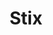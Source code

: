 ---
layout: place
title: "Stix"
permalink: /tennessee/collierville/stix.html
stateAbbr: TN
stateName: Tennessee
cityName: Collierville
seo:
  name: "Stix"
  type: Restaurant
  links: null
description: "Stix serves delicious sushi in Collierville, Tennessee. Try fresh Japanese dishes for a great dining experience. "
place_id: ChIJQQ0wu-2Xf4gR71V74TQEpog
photos:
  - name: >-
      places/ChIJQQ0wu-2Xf4gR71V74TQEpog/photos/AeeoHcLNesnEMiE-FcOyFovN2BrDylQZ6CjQJ2G5qNTZapetJIQcD2zY2iq4y5Fda2XPJcfBXZptghMIetkatafCs9l2qs1UOWSkxa7TwT10OP26pJs0AqMg0eAyBms4yPbzv6W3gCKQDXOmgNDHI_fA41hxbUV9JNrNU2kK25AYXYmN6_JAVVk737mM4RxB1zeyS3o82MbhxAYSJisXnP4NULT6XmgfdWZGO4pA7UpU2SdsEH2NjJTg-BnfvOb-XHsfuaYD_eFxxjzSeKZkOgr5G3ZSq4ELx9r9N21CRIAyvteXwA
    widthPx: 2048
    heightPx: 1371
    authorAttributions:
      - displayName: Stix
        uri: https://maps.google.com/maps/contrib/114208951491165511937
        photoUri: >-
          https://lh3.googleusercontent.com/a/ACg8ocLX3HG4aN0VYbbfJ98PV8YVOUnVx3l-LR9lbqnsR0h-Q4-8Fg=s100-p-k-no-mo
    flagContentUri: >-
      https://www.google.com/local/imagery/report/?cb_client=maps_api_places.places_api&image_key=!1e10!2sAF1QipNE5DJXXQOJ6-Yp4I_RkGZRrcRnGN9fto69aBcC&hl=en-US
    googleMapsUri: >-
      https://www.google.com/maps/place//data=!3m4!1e2!3m2!1sAF1QipNE5DJXXQOJ6-Yp4I_RkGZRrcRnGN9fto69aBcC!2e10!4m2!3m1!1s0x887f97edbb300d41:0x88a60434e17b55ef
  - name: >-
      places/ChIJQQ0wu-2Xf4gR71V74TQEpog/photos/AeeoHcJACqZKTYvYG5SOivToZDol5m8bOWn2Y-TvUYd3b_kPRA4PF6pGgmq0O1qGEsx0fCLtBD3oY0Q67WzBkSmI18httijck8Tev1fQRa9w5_AbRKzhIWfNPdutpCXtqben9nIxnbn2XSth8f1R5YakMoKfUUxnlttmWnXnY17dkv57yCL1Rm5puPMAx-dGNFHjzs4EdpojzDyEtyLx8gt42847ornGRUlGYhBKRze-56fDmVrZpSwFAN70Stww0uX5DCrkliP6lvkIrdnGZSEgaWrWxS3yBtlbVa23vIzdJ2cXQFp5YatKAzY-C0d0T5ojL6aVvfvHmjgM44_FgI1RplYSCX1wD2km_3F2dF1T6SeG2Gm3iA84185Bby10IiXIbkwfuSSpkyoSPviwPmFhf4gjNvgxKeWy6B4koyf4llmuoqQ
    widthPx: 3072
    heightPx: 4080
    authorAttributions:
      - displayName: Lana Lane (Goddess)
        uri: https://maps.google.com/maps/contrib/113680104282562204565
        photoUri: >-
          https://lh3.googleusercontent.com/a-/ALV-UjU2eqJ5AFioV8mKLvl8fUR6xBFpviZPmpbUfmoKNp_KsdQOqj01gg=s100-p-k-no-mo
    flagContentUri: >-
      https://www.google.com/local/imagery/report/?cb_client=maps_api_places.places_api&image_key=!1e10!2sCIHM0ogKEICAgICPzpzA7gE&hl=en-US
    googleMapsUri: >-
      https://www.google.com/maps/place//data=!3m4!1e2!3m2!1sCIHM0ogKEICAgICPzpzA7gE!2e10!4m2!3m1!1s0x887f97edbb300d41:0x88a60434e17b55ef
  - name: >-
      places/ChIJQQ0wu-2Xf4gR71V74TQEpog/photos/AeeoHcKqasBMtU8QmgRZCXdGB2DLrN9en9ZdJ6amGn_lZnBwKEt86rdfBaSpM_kxFVStVyi9vvT46QHmi6ElCB-didilApIfbhJX45Nkq2quphKrCY9ysegLufl0f4NUpWpIV2YtsfDfjFwVZxdfskTJkNYKmkLStciMuVqOoIcMwOAZ0Cs4UGJRHNnOEA8SnW-Rl6lGVkhEUZmplUJttrJXy-uzNcMZsmnNfclmWSlL6t73Caonmoqk4zlwX3WbnCGX_yFNuRHqPmsyooeT64dh0bdficAdCEM1sg7I0rHXUflIpePvxZC7TvyKXSVx6lULmZqJgcmNTZ_YCnorKxkB09vo1agpw5FejyKcRUwfNqky8vb28JvNGq0Bd0PNpFiHb0-7fpv4hknuER7smuOdfdGgiZWVfk8A6gBUC6bwtut6f0Y
    widthPx: 3024
    heightPx: 4032
    authorAttributions:
      - displayName: Michele Englert
        uri: https://maps.google.com/maps/contrib/107502197997939110323
        photoUri: >-
          https://lh3.googleusercontent.com/a-/ALV-UjWwhut3qjhcvSRe7irjUX8Jf2bNuwMOIfdytwGqKEj1x9GZ72K08w=s100-p-k-no-mo
    flagContentUri: >-
      https://www.google.com/local/imagery/report/?cb_client=maps_api_places.places_api&image_key=!1e10!2sCIHM0ogKEICAgIC757WK0QE&hl=en-US
    googleMapsUri: >-
      https://www.google.com/maps/place//data=!3m4!1e2!3m2!1sCIHM0ogKEICAgIC757WK0QE!2e10!4m2!3m1!1s0x887f97edbb300d41:0x88a60434e17b55ef
  - name: >-
      places/ChIJQQ0wu-2Xf4gR71V74TQEpog/photos/AeeoHcL7GO0VHH3MDzyIFaG4ApDQeclmRPEMJp63BqzNMJ14fsyDfL4-As5SRdjjGHqMxtl6sECk6uHxQW1Dzg0aI4QN2cd1wCrbLlGIo6HgnWLQP36YNH-6MVEzp7mQzEltyAp7LSLfOato4FJXaroBr_eXRp0fs-eKg6KkpbXuKvsRRjTjOlF1Bb15f75AAgMmSCfj7UFah6dVY0MDXRbj3HMAp6PeNMqctddhr0EAofdHSZlGwbHk5jrFy7XZUOQDpR2u97GMZKCAQYPpkgepPn31jRonJhEwdybUG0Iv3VZ8j9hYGoeA2Qj8UW798d5kjQLj_x_sn0PSi8IoSe3M2dfr53WNTXS8q9kcg26zvBQ5JyB3h2K-Rdz5YD3X1hcSKgQ2PuvQVyafkZFSbGbfeL8evWntGgTraQN-OxBa-t4IiQ
    widthPx: 4032
    heightPx: 2268
    authorAttributions:
      - displayName: Madhan
        uri: https://maps.google.com/maps/contrib/107345865288643770422
        photoUri: >-
          https://lh3.googleusercontent.com/a-/ALV-UjVv8eH5cNsZmJ-oKj8V_1vjatOvFK7JUBKb0W_yLHmx7_-_WZ0Bdw=s100-p-k-no-mo
    flagContentUri: >-
      https://www.google.com/local/imagery/report/?cb_client=maps_api_places.places_api&image_key=!1e10!2sCIHM0ogKEICAgIDm_fStTQ&hl=en-US
    googleMapsUri: >-
      https://www.google.com/maps/place//data=!3m4!1e2!3m2!1sCIHM0ogKEICAgIDm_fStTQ!2e10!4m2!3m1!1s0x887f97edbb300d41:0x88a60434e17b55ef
  - name: >-
      places/ChIJQQ0wu-2Xf4gR71V74TQEpog/photos/AeeoHcLBJAyTN8EvUMNY6pUM5FKAojvGWJEhLnj34AGQroocBjPEbCL9AhCj0xtXVK8VIDb9F1Lga_ZxGfjLHX7LidqoXrqg13y7ezu4aLlnoQPWdS_lcG2K6qfzWCxKBZ_2bCYM8mArMId3NsRw7CgBFjb-P9JFDt4pRpNsGLGvWM6Sncl3Sn-B5L0F3dBgdOytieowThnA0tvaAgu0zOQ54Bg3NpjHXOyHo8MSmF07upfTrasyxAwBJQJ3qIftBObvDrXt3y39wj82M3bazbe5pED5BO82d47zm2XSDUtmdiWHmm2LiI6rVC1Je9D_w3uBiwdzzM4UDPQC46A0_D8C5lcPU1MFunjXK201OIA5yI4sY5qj9I8X1ePTktBVNPZMikBuasLGwlxbIOwVEFyctbCleIUHcydu7IKIJSZcwN_vxQ
    widthPx: 4000
    heightPx: 3000
    authorAttributions:
      - displayName: Kyra H
        uri: https://maps.google.com/maps/contrib/118082248383104632865
        photoUri: >-
          https://lh3.googleusercontent.com/a-/ALV-UjX5xYnZ8dFu76U82CjMmpy1buuEkRSL21lLl_F3p4Musjh71_ya=s100-p-k-no-mo
    flagContentUri: >-
      https://www.google.com/local/imagery/report/?cb_client=maps_api_places.places_api&image_key=!1e10!2sCIHM0ogKEICAgIDZjtzoBA&hl=en-US
    googleMapsUri: >-
      https://www.google.com/maps/place//data=!3m4!1e2!3m2!1sCIHM0ogKEICAgIDZjtzoBA!2e10!4m2!3m1!1s0x887f97edbb300d41:0x88a60434e17b55ef
  - name: >-
      places/ChIJQQ0wu-2Xf4gR71V74TQEpog/photos/AeeoHcJv3wxTRiA4yen6UDXROzhre_ZjsvAckzP7E6EUL33WlI-ujbU_c9T3yrXgfjZIObzUyKZ8bAJThZjN_o59TrskefMcZQ70j_fMqB3urDvCaprD7FFDORaCighCtoHxFcSpc76UUii2t5BUfiQV7ZjjiU8IeoRjuPoGx2LvGtB1A6vhSSJunBHR4fb5EYi2wccRCt59ZqqVGwxFQ5MtXhchnRbvc-QUgm6TPoS-VdNW_el--0u8uET8ACf3apv29qTKomuponaEdCf8q5_ikZqyvvYn12hzv07YbIn_f6n9ceuAf6CFHPXAgBJ1ma3vHIdJcZ6nEaYE0qPfZ3iwZff3_U8a06nZasJQk0ABecVAEkyOZTIXZrcgmWIKr_IdQqSTCUApPaZgBFyM0DTkjA464xOgPhGqrl2GkcaplIqtuA
    widthPx: 4000
    heightPx: 3000
    authorAttributions:
      - displayName: J. Darrell Allgood
        uri: https://maps.google.com/maps/contrib/115610396401377705857
        photoUri: >-
          https://lh3.googleusercontent.com/a-/ALV-UjXXFL-qe1IOU-8b5HCzpGJnUEwvr6j8KlTriGoNbsO6ghrNUqaB1w=s100-p-k-no-mo
    flagContentUri: >-
      https://www.google.com/local/imagery/report/?cb_client=maps_api_places.places_api&image_key=!1e10!2sCIHM0ogKEICAgIDhpNzPeA&hl=en-US
    googleMapsUri: >-
      https://www.google.com/maps/place//data=!3m4!1e2!3m2!1sCIHM0ogKEICAgIDhpNzPeA!2e10!4m2!3m1!1s0x887f97edbb300d41:0x88a60434e17b55ef
  - name: >-
      places/ChIJQQ0wu-2Xf4gR71V74TQEpog/photos/AeeoHcJj3mqb96HWIng-9oRIvx987-0MMe78bD5jj3aFcAF4iD0Q6s9HIC2Sd8o3sJxv7sijkLUNPe847EmqoGEIeYPbHju3eqm2T6k-6TPuj4MqZWCHQ7d844Q9jljlJJu2Tis_uRPi3lyzJNrGpBe9IFikGspoiRCy1r-ntIgXQhD2eaFl90vw5EmHWbvaiJ62tC1ODBZJCoVMnSVYBaOmt4t6ehuZyYfZRXyGnSSWQQcZEfujbMp_ip6-NEkw307A_kvXULl55CwEeC9hJ545eIht1H5dcze0srtpJerV3c34bSdpqeWkVCUDwvfrHnqOHgc1eVWuq0AWc6HrJGYBLBXQgVKAy8g6cJcs4Du4c9Gf7QAqltGiSZypULVpxbwSXDUN87dAMDChPAyI1QKEmW3nHoPXyO8tIXsJVIFx2Kw
    widthPx: 4032
    heightPx: 2268
    authorAttributions:
      - displayName: Danny Petzold
        uri: https://maps.google.com/maps/contrib/104147012362754127154
        photoUri: >-
          https://lh3.googleusercontent.com/a-/ALV-UjV9u2fDqjodKd8T9mxWDDt0KrnPFzxKZhp0EH9h40c7DDyIap5kyQ=s100-p-k-no-mo
    flagContentUri: >-
      https://www.google.com/local/imagery/report/?cb_client=maps_api_places.places_api&image_key=!1e10!2sCIHM0ogKEICAgIDBmZSmSg&hl=en-US
    googleMapsUri: >-
      https://www.google.com/maps/place//data=!3m4!1e2!3m2!1sCIHM0ogKEICAgIDBmZSmSg!2e10!4m2!3m1!1s0x887f97edbb300d41:0x88a60434e17b55ef
  - name: >-
      places/ChIJQQ0wu-2Xf4gR71V74TQEpog/photos/AeeoHcKx-3q1cZs-S1fkeVks3OvbhnyzBfmvyme3MIsY6qrogDFq2dstHDQVzFgCKWAtY24jq2-uuyK_IAsoD_eM8Ive6I4jn9hu6p_frx3ZVsDnG-JE4WknAj9Q1NQRMVy_tLlJyM4irSwoGmj9ImQIb9rFu2OKgr9gnipc7uQ8mhrvn4WKPNJQyHqdAO83Xg27b-rVEirOOea9xxJZRuwZDUXuanvIqol5H7a6y1gKQDYMbT61y8qkDS79HjuaPE3gL1Gg_hmRgz9uLTRngLcMZVAMz4z1Fptou0MuJtbNk_j_gyfhI3I-5va-nKRMlgBgtCFKTCVE0NbAbpr7z9XPgQ_ceSqX2r2mewzPIXNMgioSnyvlmnJYwgNlAG1xHa_SF999ONxdvtotqBFdYkQtWFacnjlMVoX8xnZWKhMXOimjBc-r
    widthPx: 3024
    heightPx: 3024
    authorAttributions:
      - displayName: Ebony Stevenson
        uri: https://maps.google.com/maps/contrib/100790555493318846478
        photoUri: >-
          https://lh3.googleusercontent.com/a/ACg8ocJDP5PyH1i6NlPuYETL0S9mZdHvsDTtl13p4WTID5eaQISREgTB=s100-p-k-no-mo
    flagContentUri: >-
      https://www.google.com/local/imagery/report/?cb_client=maps_api_places.places_api&image_key=!1e10!2sCIHM0ogKEICAgICTu4-vrAE&hl=en-US
    googleMapsUri: >-
      https://www.google.com/maps/place//data=!3m4!1e2!3m2!1sCIHM0ogKEICAgICTu4-vrAE!2e10!4m2!3m1!1s0x887f97edbb300d41:0x88a60434e17b55ef
  - name: >-
      places/ChIJQQ0wu-2Xf4gR71V74TQEpog/photos/AeeoHcK5Q_Pkb5DvtQeLBvZVfNhqvDwsd7sdmt6s0wkCnam0Cjlu0K1OS0Eja3H4qnvm4gPpH4vTjzNmGVxLd5tZWyqx_D1OVmBaGZgczARU9_Tl_KY7qGZeadBumCr6lx_Q_t8BFJTCEXe7QUtHuYXugaLjdZe3fHwOvOmubMTMIlyWvK8fEJuDOoJjnlMvaDCZyi7SmZpkQ2A6AKBQh8IMG9jt4ljP5z66Tmy4YlPqXSv3ubKpvTzFVayc5bHU95oqF6KYfY44qgi_53xcFoOO1bQk2R-gBQeSu-6Epmpoi5Mw093OgxmbCdLXkeD9MKTrmv1LoeBotMT8OXaiSAP-zejpZYweQYEsbdMgeS41ELAHGKu9dkg3IL4mEh6_VOtKuF9hQw8XQ2ypZWrH-CPn7HEZzYxaVRVqt2NSzINrkXK8Yg
    widthPx: 2977
    heightPx: 3200
    authorAttributions:
      - displayName: Gena “Mz. Important” Heelz
        uri: https://maps.google.com/maps/contrib/108926473614492531718
        photoUri: >-
          https://lh3.googleusercontent.com/a-/ALV-UjUCfdwBVgIpDGYt6XASIYZWcoQUcyqzpABt2kfuw2m6Un0jgumoaw=s100-p-k-no-mo
    flagContentUri: >-
      https://www.google.com/local/imagery/report/?cb_client=maps_api_places.places_api&image_key=!1e10!2sCIHM0ogKEICAgICm7dCiTg&hl=en-US
    googleMapsUri: >-
      https://www.google.com/maps/place//data=!3m4!1e2!3m2!1sCIHM0ogKEICAgICm7dCiTg!2e10!4m2!3m1!1s0x887f97edbb300d41:0x88a60434e17b55ef
  - name: >-
      places/ChIJQQ0wu-2Xf4gR71V74TQEpog/photos/AeeoHcL4jJ1vlIOo7UkCjxUEefM-QxVsB2Ie_jvY5zFcUZKZ_tpeg-pEWfCO21zdHyMrMcKmdlZ6OjWTzYlXdrrZowDt-0LLv6orjPGBMx6ws9_Fo8FJb8yw78WAZSLOtm8lhIOFbu1cIlvWkQqtS774fmue6Lh35_KTgA9XS0bgDAHFMxSiptQre64ce5-5g4zMm_Hs4zyQ5zPFG1qvscsUXqkGr0OtSWBnDZotN5I8Ns0brFl4D5wCzADNaiZY1tavB6wTe0zGJEiFbbn_cPzr-OivlPTLkrBiu7nWGQSi4efZQRIIcfM-SvJpdclDrOI6dRL74Vfbrncl5DaPq8-_lyj0FhquP5sTfQ2sz3UILq39ruvN0XiFXQXeKRud3Ds7a3gQPvSBDCk5b6fiQDjI-AvY33Ue4ZLW6RK568jig5KdXwE
    widthPx: 4032
    heightPx: 3024
    authorAttributions:
      - displayName: Baron Hendricks
        uri: https://maps.google.com/maps/contrib/104365124169993495602
        photoUri: >-
          https://lh3.googleusercontent.com/a-/ALV-UjXD77mz16YsnRssV2sYMEA9AeVN3-kSlXjvLs9DzKQqNp0mP3TE=s100-p-k-no-mo
    flagContentUri: >-
      https://www.google.com/local/imagery/report/?cb_client=maps_api_places.places_api&image_key=!1e10!2sCIHM0ogKEICAgICh5NvU_gE&hl=en-US
    googleMapsUri: >-
      https://www.google.com/maps/place//data=!3m4!1e2!3m2!1sCIHM0ogKEICAgICh5NvU_gE!2e10!4m2!3m1!1s0x887f97edbb300d41:0x88a60434e17b55ef
address: '4680 Merchants Park Cir #202, Collierville, TN 38017, USA'
street: '4680 Merchants Park Cir #202'
city: Collierville
state: TN
zip: '38017'
country: USA
neighborhood: null
latitude: '35.024594'
longitude: '-89.720135'
accessibility_options:
  wheelchairAccessibleParking: true
  wheelchairAccessibleEntrance: true
  wheelchairAccessibleRestroom: true
  wheelchairAccessibleSeating: true
business_status: OPERATIONAL
name: Stix
google_maps_links:
  directionsUri: >-
    https://www.google.com/maps/dir//''/data=!4m7!4m6!1m1!4e2!1m2!1m1!1s0x887f97edbb300d41:0x88a60434e17b55ef!3e0
  placeUri: https://maps.google.com/?cid=9846562260459935215
  writeAReviewUri: >-
    https://www.google.com/maps/place//data=!4m3!3m2!1s0x887f97edbb300d41:0x88a60434e17b55ef!12e1
  reviewsUri: >-
    https://www.google.com/maps/place//data=!4m4!3m3!1s0x887f97edbb300d41:0x88a60434e17b55ef!9m1!1b1
  photosUri: >-
    https://www.google.com/maps/place//data=!4m3!3m2!1s0x887f97edbb300d41:0x88a60434e17b55ef!10e5
primary_type: Asian Restaurant
opening_hours:
  regular: null
  current: null
secondary_opening_hours:
  regular:
    weekdayDescriptions: null
    type: null
  current:
    weekdayDescriptions: null
    type: null
phone: null
price_level: null
price_range: null
rating: null
rating_count: 0
website: null
reviews: null
parking_options: null
payment_options: null
allow_dogs: null
curbside_pickup: null
delivery: null
dine_in: null
good_for_children: null
good_for_groups: null
good_for_sports: null
live_music: null
menu_for_children: null
outdoor_seating: null
reservable: null
restroom: null
serves_beer: null
serves_breakfast: null
serves_brunch: null
serves_cocktails: null
serves_coffee: null
serves_dinner: null
serves_dessert: null
serves_lunch: null
serves_vegetarian_food: null
serves_wine: null
takeout: null
update_category: essentials
summary: null

---
